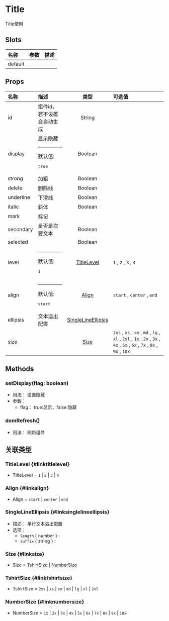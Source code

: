 # Title


Title使用

## Slots


<div class="slots">

| 名称    | 参数 | 描述 |
| :------ | :--- | :--- |
| default |      |      |

</div>



## Props


<div class="props">

| 名称      | 描述                                   |                      类型                     | 可选值                                                                                                                  |
| :-------- | :------------------------------------- | :-------------------------------------------: | :---------------------------------------------------------------------------------------------------------------------- |
| id        | 组件id，若不设置会自动生成             |                     String                    |                                                                                                                         |
| display   | 显示隐藏<hr>默认值:<br><pre>true</pre> |                    Boolean                    |                                                                                                                         |
| strong    | 加粗                                   |                    Boolean                    |                                                                                                                         |
| delete    | 删除线                                 |                    Boolean                    |                                                                                                                         |
| underline | 下滑线                                 |                    Boolean                    |                                                                                                                         |
| italic    | 斜体                                   |                    Boolean                    |                                                                                                                         |
| mark      | 标记                                   |                                               |                                                                                                                         |
| secondary | 是否是次要文本                         |                    Boolean                    |                                                                                                                         |
| selected  |                                        |                    Boolean                    |                                                                                                                         |
| level     | <hr>默认值:<br><pre>1</pre>            |         [TitleLevel](#linktitlelevel)         | `1` , `2` , `3` , `4`                                                                                                   |
| align     | <hr>默认值:<br><pre>start</pre>        |              [Align](#linkalign)              | `start` , `center` , `end`                                                                                              |
| ellipsis  | 文本溢出配置                           | [SingleLineEllipsis](#linksinglelineellipsis) |                                                                                                                         |
| size      |                                        |               [Size](#linksize)               | `2xs` , `xs` , `sm` , `md` , `lg` , `xl` , `2xl` , `1x` , `2x` , `3x` , `4x` , `5x` , `6x` , `7x` , `8x` , `9x` , `10x` |

</div>



## Methods

### setDisplay(flag: boolean)
- 用法： 设置隐藏
- 参数：
	 - flag： true:显示，false:隐藏

### domRefresh()
- 用法： 刷新组件

## 关联类型



### TitleLevel {#linktitlelevel}

- TitleLevel = 	 `1` \| `2` \| `3` \| `4`

### Align {#linkalign}

- Align = 	 `start` \| `center` \| `end`

### SingleLineEllipsis {#linksinglelineellipsis}

- 描述： 单行文本溢出配置
- 选项：
	 - `length` { number } : 
	 - `suffix` { string } : 

### Size {#linksize}

- Size = 	 [TshirtSize](#linktshirtsize) \| [NumberSize](#linknumbersize)

### TshirtSize {#linktshirtsize}

- TshirtSize = 	 `2xs` \| `xs` \| `sm` \| `md` \| `lg` \| `xl` \| `2xl`

### NumberSize {#linknumbersize}

- NumberSize = 	 `1x` \| `2x` \| `3x` \| `4x` \| `5x` \| `6x` \| `7x` \| `8x` \| `9x` \| `10x`